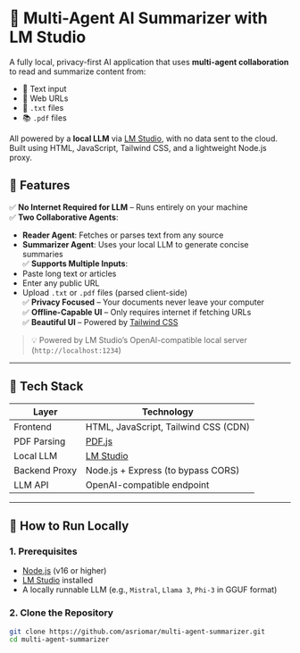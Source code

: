 # 🤖 Multi-Agent AI Summarizer with LM Studio

A fully local, privacy-first AI application that uses **multi-agent collaboration** to read and summarize content from:

- 📄 Text input  
- 🔗 Web URLs  
- 📂 `.txt` files  
- 📚 `.pdf` files  

All powered by a **local LLM** via [LM Studio](https://lmstudio.ai ), with no data sent to the cloud. 
Built using HTML, JavaScript, Tailwind CSS, and a lightweight Node.js proxy.


## 🌟 Features

✅ **No Internet Required for LLM** – Runs entirely on your machine  
✅ **Two Collaborative Agents**:
- **Reader Agent**: Fetches or parses text from any source
- **Summarizer Agent**: Uses your local LLM to generate concise summaries  
✅ **Supports Multiple Inputs**:
- Paste long text or articles
- Enter any public URL
- Upload `.txt` or `.pdf` files (parsed client-side)  
✅ **Privacy Focused** – Your documents never leave your computer  
✅ **Offline-Capable UI** – Only requires internet if fetching URLs  
✅ **Beautiful UI** – Powered by [Tailwind CSS]( https://tailwindcss.com )

> 💡 Powered by LM Studio’s OpenAI-compatible local server (`http://localhost:1234`)

---

## 🧰 Tech Stack

| Layer | Technology |
|------|------------|
| Frontend | HTML, JavaScript, Tailwind CSS (CDN) |
| PDF Parsing | [PDF.js](https://mozilla.github.io/pdf.js/ ) |
| Local LLM | [LM Studio](https://lmstudio.ai ) |
| Backend Proxy | Node.js + Express (to bypass CORS) |
| LLM API | OpenAI-compatible endpoint |

---

## 🚀 How to Run Locally

### 1. Prerequisites

- [Node.js](https://nodejs.org ) (v16 or higher)
- [LM Studio](https://lmstudio.ai ) installed
- A locally runnable LLM (e.g., `Mistral`, `Llama 3`, `Phi-3` in GGUF format)

### 2. Clone the Repository

```bash
git clone https://github.com/asriomar/multi-agent-summarizer.git 
cd multi-agent-summarizer
